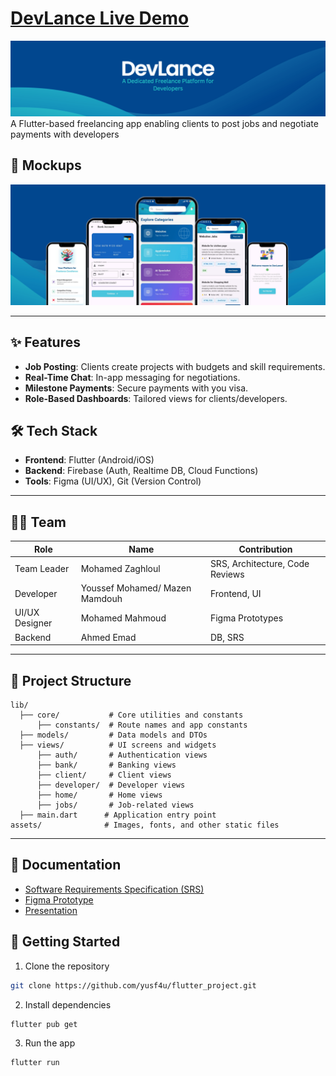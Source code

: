 # [DevLance Live Demo](https://mo-zaghloul.github.io/DevLance.github.io/)
[![Banner Placeholder](devlance_banner.png)]()
A Flutter-based freelancing app enabling clients to post jobs and negotiate payments with developers
## 📱 Mockups  
[![Mockup Placeholder](devlance_mobile_mockups.png)]()

---

## ✨ Features  
- **Job Posting**: Clients create projects with budgets and skill requirements.  
- **Real-Time Chat**: In-app messaging for negotiations.  
- **Milestone Payments**: Secure payments with you visa.  
- **Role-Based Dashboards**: Tailored views for clients/developers.  

## 🛠️ Tech Stack  
- **Frontend**: Flutter (Android/iOS)  
- **Backend**: Firebase (Auth, Realtime DB, Cloud Functions)   
- **Tools**: Figma (UI/UX), Git (Version Control)  

---

## 🧑‍💻 Team  
| Role              | Name             | Contribution |  
|-------------------|------------------|-------------|  
| Team Leader     | Mohamed Zaghloul      | SRS, Architecture, Code Reviews |  
| Developer         | Youssef Mohamed/ Mazen Mamdouh       | Frontend, UI |  
| UI/UX Designer    | Mohamed Mahmoud        | Figma Prototypes |  
| Backend           | Ahmed Emad       | DB, SRS |  

---

## 📂 Project Structure  
```
lib/
  ├── core/           # Core utilities and constants
      ├── constants/  # Route names and app constants
  ├── models/         # Data models and DTOs
  ├── views/          # UI screens and widgets
      ├── auth/       # Authentication views
      ├── bank/       # Banking views
      ├── client/     # Client views
      ├── developer/  # Developer views
      ├── home/       # Home views
      ├── jobs/       # Job-related views
  ├── main.dart      # Application entry point
assets/              # Images, fonts, and other static files
```

---

## 📄 Documentation  
- [Software Requirements Specification (SRS)](https://docs.google.com/document/d/1cCVoeNSuWMo45ywLVAady4wu0jCLZ-bz/edit?usp=sharing&ouid=112046173294622162908&rtpof=true&sd=true)  
- [Figma Prototype](https://www.figma.com/design/9GzCDKo2ZkxenQb0mfUWyS/Application-Project?node-id=0-1&t=rlMxCpHvSPN8bBuK-1)
- [Presentation](https://www.canva.com/design/DAGmg8rIJbA/2QEdDFv2LcEZNIgI6FehTA/view?utm_content=DAGmg8rIJbA&utm_campaign=designshare&utm_medium=link2&utm_source=uniquelinks&utlId=h70227cf4ba)
  
## 🚀 Getting Started

1. Clone the repository
```bash
git clone https://github.com/yusf4u/flutter_project.git
```

2. Install dependencies
```bash
flutter pub get
```

3. Run the app
```bash
flutter run
```
  
